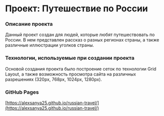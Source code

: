 # Проект: Путешествие по России

### Описание проекта

Данный проект создан для людей, которые любят путешествовать по России.
В нем представлен рассказ о разных регионах страны, а также различные иллюстрации уголков страны.

### Технологии, используемые при создании проекта

Основой создания проекта было построение сеток по технологии Grid Layout, 
а также возможность просмотра сайта на различных разрешениях
(320px, 768px, 1024px, 1280px).

### GitHub Pages

[https://alexsanya25.github.io/russian-travel/](https://alexsanya25.github.io/russian-travel/)
